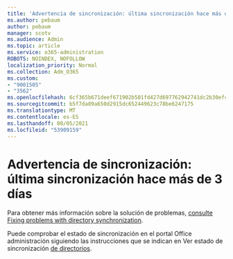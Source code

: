 ```yaml
---
title: 'Advertencia de sincronización: última sincronización hace más de 3 días'
ms.author: pebaum
author: pebaum
manager: scotv
ms.audience: Admin
ms.topic: article
ms.service: o365-administration
ROBOTS: NOINDEX, NOFOLLOW
localization_priority: Normal
ms.collection: Adm_O365
ms.custom:
- "9001505"
- "3562"
ms.openlocfilehash: 6cf365b671deef671902b501fd427d697762942741dc2b30efc97b953c5e1878
ms.sourcegitcommit: b5f7da89a650d2915dc652449623c78be6247175
ms.translationtype: MT
ms.contentlocale: es-ES
ms.lasthandoff: 08/05/2021
ms.locfileid: "53909159"
---
```

# <a name="sync-warning-last-synced-more-than-3-days-ago"></a>Advertencia de sincronización: última sincronización hace más de 3 días

Para obtener más información sobre la solución de problemas, [consulte Fixing problems with directory synchronization](https://docs.microsoft.com/office365/enterprise/fix-problems-with-directory-synchronization).

Puede comprobar el estado de sincronización en el portal Office administración siguiendo las instrucciones que se indican en Ver estado de sincronización [de directorios](https://docs.microsoft.com/office365/enterprise/view-directory-synchronization-status).

